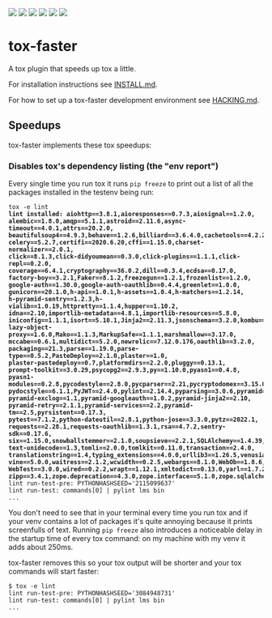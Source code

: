 <a href="https://github.com/hypothesis/tox-faster/actions/workflows/ci.yml?query=branch%3Amain"><img src="https://img.shields.io/github/workflow/status/hypothesis/tox-faster/CI/main"></a>
<a href="https://pypi.org/project/tox-faster"><img src="https://img.shields.io/pypi/v/tox-faster"></a>
<a><img src="https://img.shields.io/badge/python-3.10 | 3.9 | 3.8-success"></a>
<a href="https://github.com/hypothesis/tox-faster/blob/main/LICENSE"><img src="https://img.shields.io/badge/license-BSD--2--Clause-success"></a>
<a href="https://github.com/hypothesis/cookiecutters/tree/main/pypackage"><img src="https://img.shields.io/badge/cookiecutter-pypackage-success"></a>
<a href="https://black.readthedocs.io/en/stable/"><img src="https://img.shields.io/badge/code%20style-black-000000"></a>

# tox-faster

A tox plugin that speeds up tox a little.

For installation instructions see [INSTALL.md](https://github.com/hypothesis/tox-faster/blob/main/INSTALL.md).

For how to set up a tox-faster development environment see
[HACKING.md](https://github.com/hypothesis/tox-faster/blob/main/HACKING.md).

Speedups
--------

tox-faster implements these tox speedups:

### Disables tox's dependency listing (the "env report")

Every single time you run tox it runs `pip freeze` to print out a list of all
the packages installed in the testenv being run:

<pre><code>tox -e lint
<b>lint installed: aiohttp==3.8.1,aioresponses==0.7.3,aiosignal==1.2.0,
alembic==1.8.0,amqp==5.1.1,astroid==2.11.6,async-timeout==4.0.1,attrs==20.2.0,
beautifulsoup4==4.9.3,behave==1.2.6,billiard==3.6.4.0,cachetools==4.2.2,
celery==5.2.7,certifi==2020.6.20,cffi==1.15.0,charset-normalizer==2.0.1,
click==8.1.3,click-didyoumean==0.3.0,click-plugins==1.1.1,click-repl==0.2.0,
coverage==6.4.1,cryptography==36.0.2,dill==0.3.4,ecdsa==0.17.0,
factory-boy==3.2.1,Faker==8.1.2,freezegun==1.2.1,frozenlist==1.2.0,
google-auth==1.30.0,google-auth-oauthlib==0.4.4,greenlet==1.0.0,
gunicorn==20.1.0,h-api==1.0.1,h-assets==1.0.4,h-matchers==1.2.14,
h-pyramid-sentry==1.2.3,h-vialib==1.0.19,httpretty==1.1.4,hupper==1.10.2,
idna==2.10,importlib-metadata==4.8.1,importlib-resources==5.8.0,
iniconfig==1.1.1,isort==5.10.1,Jinja2==2.11.3,jsonschema==3.2.0,kombu==5.2.4,
lazy-object-proxy==1.6.0,Mako==1.1.3,MarkupSafe==1.1.1,marshmallow==3.17.0,
mccabe==0.6.1,multidict==5.2.0,newrelic==7.12.0.176,oauthlib==3.2.0,
packaging==21.3,parse==1.19.0,parse-type==0.5.2,PasteDeploy==2.1.0,plaster==1.0,
plaster-pastedeploy==0.7,platformdirs==2.2.0,pluggy==0.13.1,
prompt-toolkit==3.0.29,psycopg2==2.9.3,py==1.10.0,pyasn1==0.4.8,
pyasn1-modules==0.2.8,pycodestyle==2.8.0,pycparser==2.21,pycryptodomex==3.15.0,
pydocstyle==6.1.1,PyJWT==2.4.0,pylint==2.14.4,pyparsing==3.0.6,pyramid==2.0,
pyramid-exclog==1.1,pyramid-googleauth==1.0.2,pyramid-jinja2==2.10,
pyramid-retry==2.1.1,pyramid-services==2.2,pyramid-tm==2.5,pyrsistent==0.17.3,
pytest==7.1.2,python-dateutil==2.8.1,python-jose==3.3.0,pytz==2022.1,
requests==2.28.1,requests-oauthlib==1.3.1,rsa==4.7.2,sentry-sdk==0.17.6,
six==1.15.0,snowballstemmer==2.1.0,soupsieve==2.2.1,SQLAlchemy==1.4.39,
text-unidecode==1.3,tomli==2.0.0,tomlkit==0.11.0,transaction==2.4.0,
translationstring==1.4,typing_extensions==4.0.0,urllib3==1.26.5,venusian==3.0.0,
vine==5.0.0,waitress==2.1.2,wcwidth==0.2.5,webargs==8.1.0,WebOb==1.8.6,
WebTest==3.0.0,wired==0.2.2,wrapt==1.12.1,xmltodict==0.13.0,yarl==1.7.2,
zipp==3.4.1,zope.deprecation==4.3.0,zope.interface==5.1.0,zope.sqlalchemy==1.6</b>
lint run-test-pre: PYTHONHASHSEED='2115099637'
lint run-test: commands[0] | pylint lms bin
...</code></pre>

You don't need to see that in your terminal every time you run tox and if your
venv contains a lot of packages it's quite annoying because it prints
screenfulls of text. Running `pip freeze` also introduces a noticeable delay in
the startup time of every tox command: on my machine with my venv it adds about
250ms.

tox-faster removes this so your tox output will be shorter and your tox
commands will start faster:

```terminal
$ tox -e lint
lint run-test-pre: PYTHONHASHSEED='3084948731'
lint run-test: commands[0] | pylint lms bin
...
```
